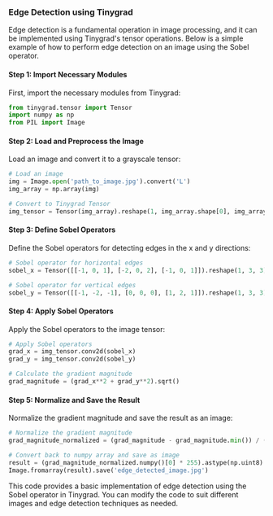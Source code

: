 ### Edge Detection using Tinygrad

Edge detection is a fundamental operation in image processing, and it can be implemented using Tinygrad's tensor operations. Below is a simple example of how to perform edge detection on an image using the Sobel operator.

#### Step 1: Import Necessary Modules

First, import the necessary modules from Tinygrad:

```python
from tinygrad.tensor import Tensor
import numpy as np
from PIL import Image
```

#### Step 2: Load and Preprocess the Image

Load an image and convert it to a grayscale tensor:

```python
# Load an image
img = Image.open('path_to_image.jpg').convert('L')
img_array = np.array(img)

# Convert to Tinygrad Tensor
img_tensor = Tensor(img_array).reshape(1, img_array.shape[0], img_array.shape[1])
```

#### Step 3: Define Sobel Operators

Define the Sobel operators for detecting edges in the x and y directions:

```python
# Sobel operator for horizontal edges
sobel_x = Tensor([[-1, 0, 1], [-2, 0, 2], [-1, 0, 1]]).reshape(1, 3, 3)

# Sobel operator for vertical edges
sobel_y = Tensor([[-1, -2, -1], [0, 0, 0], [1, 2, 1]]).reshape(1, 3, 3)
```

#### Step 4: Apply Sobel Operators

Apply the Sobel operators to the image tensor:

```python
# Apply Sobel operators
grad_x = img_tensor.conv2d(sobel_x)
grad_y = img_tensor.conv2d(sobel_y)

# Calculate the gradient magnitude
grad_magnitude = (grad_x**2 + grad_y**2).sqrt()
```

#### Step 5: Normalize and Save the Result

Normalize the gradient magnitude and save the result as an image:

```python
# Normalize the gradient magnitude
grad_magnitude_normalized = (grad_magnitude - grad_magnitude.min()) / (grad_magnitude.max() - grad_magnitude.min())

# Convert back to numpy array and save as image
result = (grad_magnitude_normalized.numpy()[0] * 255).astype(np.uint8)
Image.fromarray(result).save('edge_detected_image.jpg')
```

This code provides a basic implementation of edge detection using the Sobel operator in Tinygrad. You can modify the code to suit different images and edge detection techniques as needed.

